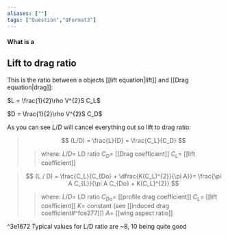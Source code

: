 ```yaml
---
aliases: [""]
tags: ["Question","QFormat3"]
---
```


#### What is a
## Lift to drag ratio
This is the ratio between a objects [[lift equation|lift]] and [[Drag equation|drag]]:

$L = \frac{1}{2}\rho V^{2}S C_L$

$D = \frac{1}{2}\rho V^{2}S C_D$

As you can see $L/D$ will cancel everything out so lift to drag ratio:

> $$ (L/D) = \frac{L}{D} = \frac{C_L}{C_D} $$ 
>> where:
>> $L/D=$ LD ratio 
>> $C_D=$ [[Drag coefficient]]
>> $C_L=$ [[lift coefficient]]

> $$ (L / D) = \frac{C_L}{C_{Do} + \dfrac{K(C_L)^{2}}{\pi A}}= \frac{\pi A C_{L}}{\pi A C_{Do} + K(C_L)^{2}} $$ 
>> where:
>> $L/D=$ LD ratio 
>> $C_{Do} =$ [[profile drag coefficient]]
>> $C_L=$ [[lift coefficient]]
>> $K =$ constant (see [[induced drag coefficient#^fce277]])
>> $A =$ [[wing aspect ratio]]

^3e1672
Typical values for L/D ratio are ~8, 10 being quite good